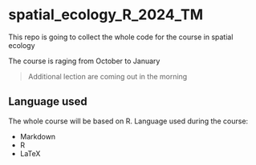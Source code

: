 # spatial_ecology_R_2024_TM
This repo is going to collect the whole code for the course in spatial ecology

The course is raging from October to January

> Additional lection are coming out in the morning

## Language used
The whole course will be based on R.
Language used during the course: 
+ Markdown
+ R
+ LaTeX
